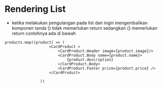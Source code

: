 # Rendering List
- ketika melakukan pengulangan pada list dan ingin mengembalikan komponen tanda () tidak memerlukan return sedangkan {} memerlukan return contohnya ada di bawah
```
products.map((product) => (
                    <CardProduct >
                        <CardProduct.Header image={product.image}/>
                        <CardProduct.Body name={product.name}>
                            {product.description}
                        </CardProduct.Body>
                        <CardProduct.Footer price={product.price} />
                    </CardProduct>

                ))
```